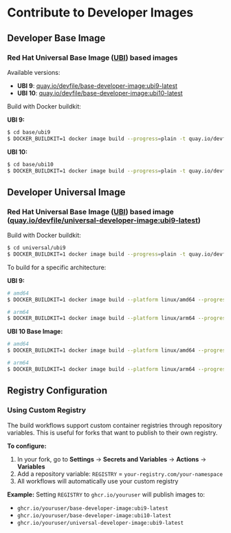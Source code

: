 Contribute to Developer Images
================

## Developer Base Image

### Red Hat Universal Base Image ([UBI](https://developers.redhat.com/articles/ubi-faq#)) based images

Available versions:
- **UBI 9**: [quay.io/devfile/base-developer-image:ubi9-latest](https://quay.io/repository/devfile/base-developer-image/)
- **UBI 10**: [quay.io/devfile/base-developer-image:ubi10-latest](https://quay.io/repository/devfile/base-developer-image/)

Build with Docker buildkit:

**UBI 9:**
```bash
$ cd base/ubi9
$ DOCKER_BUILDKIT=1 docker image build --progress=plain -t quay.io/devfile/base-developer-image:ubi9-latest .
```

**UBI 10:**
```bash
$ cd base/ubi10
$ DOCKER_BUILDKIT=1 docker image build --progress=plain -t quay.io/devfile/base-developer-image:ubi10-latest .
```

## Developer Universal Image

### Red Hat Universal Base Image ([UBI](https://developers.redhat.com/articles/ubi-faq#)) based image ([quay.io/devfile/universal-developer-image:ubi9-latest](https://quay.io/repository/devfile/universal-developer-image/))

Build with Docker buildkit:

```bash
$ cd universal/ubi9
$ DOCKER_BUILDKIT=1 docker image build --progress=plain -t quay.io/devfile/universal-developer-image:ubi9-latest .
```

To build for a specific architecture:

**UBI 9:**
```bash
# amd64
$ DOCKER_BUILDKIT=1 docker image build --platform linux/amd64 --progress=plain -t quay.io/devfile/universal-developer-image:ubi9-latest .

# arm64
$ DOCKER_BUILDKIT=1 docker image build --platform linux/arm64 --progress=plain -t quay.io/devfile/universal-developer-image:ubi9-latest .
```

**UBI 10 Base Image:**
```bash
# amd64
$ DOCKER_BUILDKIT=1 docker image build --platform linux/amd64 --progress=plain -t quay.io/devfile/base-developer-image:ubi10-latest .

# arm64
$ DOCKER_BUILDKIT=1 docker image build --platform linux/arm64 --progress=plain -t quay.io/devfile/base-developer-image:ubi10-latest .
```

## Registry Configuration

### Using Custom Registry

The build workflows support custom container registries through repository variables. This is useful for forks that want to publish to their own registry.

**To configure:**
1. In your fork, go to **Settings** → **Secrets and Variables** → **Actions** → **Variables**
2. Add a repository variable: `REGISTRY` = `your-registry.com/your-namespace`
3. All workflows will automatically use your custom registry

**Example:** Setting `REGISTRY` to `ghcr.io/youruser` will publish images to:
- `ghcr.io/youruser/base-developer-image:ubi9-latest`
- `ghcr.io/youruser/base-developer-image:ubi10-latest`
- `ghcr.io/youruser/universal-developer-image:ubi9-latest`

